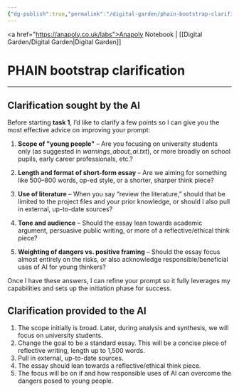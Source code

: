 ```yaml
---
{"dg-publish":true,"permalink":"/digital-garden/phain-bootstrap-clarification/","created":"2025-08-17T09:36:51.931+01:00","updated":"2025-08-17T09:41:37.623+01:00"}
---
```


<a href="https://anapoly.co.uk/labs">Anapoly Notebook</a> | [[Digital Garden/Digital Garden\|Digital Garden]] 

# PHAIN bootstrap clarification

---

## Clarification sought by the AI

Before starting **task 1**, I’d like to clarify a few points so I can give you the most effective advice on improving your prompt:

1. **Scope of "young people"** – Are you focusing on university students only (as suggested in _warnings_about_ai.txt_), or more broadly on school pupils, early career professionals, etc.?
    
2. **Length and format of short-form essay** – Are we aiming for something like 500–800 words, op-ed style, or a shorter, sharper think piece?
    
3. **Use of literature** – When you say “review the literature,” should that be limited to the project files and your prior knowledge, or should I also pull in external, up-to-date sources?
    
4. **Tone and audience** – Should the essay lean towards academic argument, persuasive public writing, or more of a reflective/ethical think piece?
    
5. **Weighting of dangers vs. positive framing** – Should the essay focus almost entirely on the risks, or also acknowledge responsible/beneficial uses of AI for young thinkers?
    

Once I have these answers, I can refine your prompt so it fully leverages my capabilities and sets up the initiation phase for success.

## Clarification provided to the AI

1. The scope initially is broad. Later, during analysis and synthesis, we will focus on university students. 
2. Change the goal to be a standard essay. This will be a concise piece of reflective writing, length up to 1,500 words.
3. Pull in external, up-to-date sources. 
4. The essay should lean towards a reflective/ethical think piece.
5. The focus will be on if and how responsible uses of AI can overcome the dangers posed to young people.